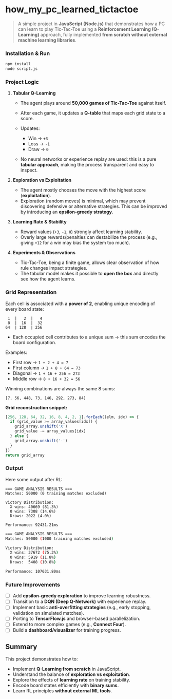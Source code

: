 # how_my_pc_learned_tictactoe

> A simple project in **JavaScript (Node.js)** that demonstrates how a PC can learn to play Tic-Tac-Toe using a **Reinforcement Learning (Q-Learning)** approach, fully implemented **from scratch without external machine learning libraries**.

### Installation & Run

```bash
npm install
node script.js
````

### Project Logic

1. **Tabular Q-Learning**

   * The agent plays around **50,000 games of Tic-Tac-Toe** against itself.
   * After each game, it updates a **Q-table** that maps each grid state to a score.
   * Updates:

     * Win → `+3`
     * Loss → `-1`
     * Draw → `0`
   * No neural networks or experience replay are used: this is a pure **tabular approach**, making the process transparent and easy to inspect.

2. **Exploration vs Exploitation**

   * The agent mostly chooses the move with the highest score (**exploitation**).
   * Exploration (random moves) is minimal, which may prevent discovering defensive or alternative strategies. This can be improved by introducing an **epsilon-greedy strategy**.

3. **Learning Rate & Stability**

   * Reward values (`+3`, `-1`, `0`) strongly affect learning stability.
   * Overly large rewards/penalties can destabilize the process (e.g., giving `+12` for a win may bias the system too much).

4. **Experiments & Observations**

   * Tic-Tac-Toe, being a finite game, allows clear observation of how rule changes impact strategies.
   * The tabular model makes it possible to **open the box** and directly see how the agent learns.

### Grid Representation

Each cell is associated with a **power of 2**, enabling unique encoding of every board state:

```
 1  |   2  |   4
 8  |  16  |  32
64  | 128  | 256
```

* Each occupied cell contributes to a unique sum → this sum encodes the board configuration.

Examples:

* First row → `1 + 2 + 4 = 7`
* First column → `1 + 8 + 64 = 73`
* Diagonal → `1 + 16 + 256 = 273`
* Middle row → `8 + 16 + 32 = 56`

Winning combinations are always the same 8 sums:

```
[7, 56, 448, 73, 146, 292, 273, 84]
```

**Grid reconstruction snippet:**

```javascript
[256, 128, 64, 32, 16, 8, 4, 2, 1].forEach((elm, idx) => {
  if (grid_value >= array_values[idx]) { 
    grid_array.unshift('X')
    grid_value -= array_values[idx]
  } else {
    grid_array.unshift('-')
  }
})
return grid_array
```

### Output
Here some output after RL:
```
=== GAME ANALYSIS RESULTS ===
Matches: 50000 (0 training matches excluded)

Victory Distribution:
  X wins: 40669 (81.3%)
  0 wins: 7308 (14.6%)
  Draws: 2022 (4.0%)

Performance: 92431.21ms
```

```bash
=== GAME ANALYSIS RESULTS ===
Matches: 50000 (1000 training matches excluded)

Victory Distribution:
  X wins: 37672 (75.3%)
  O wins: 5919 (11.8%)
  Draws:  5408 (10.8%)

Performance: 107031.80ms
```

### Future Improvements

- [ ] Add **epsilon-greedy exploration** to improve learning robustness.
- [ ] Transition to a **DQN (Deep Q-Network)** with experience replay.
- [ ] Implement basic **anti-overfitting strategies** (e.g., early stopping, validation on simulated matches).
- [ ] Porting to **TensorFlow.js** and browser-based parallelization.
- [ ] Extend to more complex games (e.g., **Connect Four**).
- [ ] Build a **dashboard/visualizer** for training progress.

## Summary

This project demonstrates how to:

* Implement **Q-Learning from scratch** in JavaScript.
* Understand the balance of **exploration vs exploitation**.
* Explore the effects of **learning rate** on training stability.
* Encode board states efficiently with **binary sums**.
* Learn RL principles **without external ML tools**.
